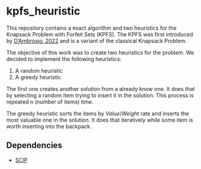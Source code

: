 # kpfs_heuristic

This repository contains a exact algorithm and two heuristics for the Knapsack Problem with Forfeit Sets (KPFS). The KPFS was first introduced by [D’Ambrosio, 2022](https://doi.org/10.1016/j.cor.2022.106093) and is a variant of the classical Knapsack Problem.

The objective of this work was to create two heuristics for the problem. We decided to implement the following heuristics:
1. A random heuristic
2. A greedy heuristic

The first one creates another solution from a already know one. It does that by selecting a random item trying to insert it in the solution. This process is repeated n (number of items) time.

The greedy heuristic sorts the items by  ${Value}/{Weight}$ rate and inserts the most valuable one in the solution. It does that iteratively while some item is worth inserting into the backpack.

## Dependencies
- [SCIP](https://www.google.com/url?sa=t&source=web&rct=j&opi=89978449&url=https://www.scipopt.org/&ved=2ahUKEwiiwpr-w6GGAxWBIbkGHVcfALYQFnoECAYQAQ&usg=AOvVaw38_N8upHjIO8DUS_lJgDLp)